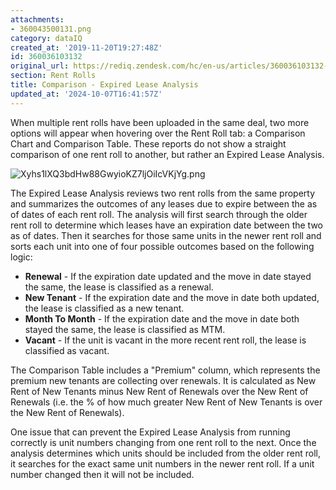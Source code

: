 ```yaml
---
attachments:
- 360043500131.png
category: dataIQ
created_at: '2019-11-20T19:27:48Z'
id: 360036103132
original_url: https://rediq.zendesk.com/hc/en-us/articles/360036103132-Comparison-Expired-Lease-Analysis
section: Rent Rolls
title: Comparison - Expired Lease Analysis
updated_at: '2024-10-07T16:41:57Z'
---
```


When multiple rent rolls have been uploaded in the same deal, two more options will appear when hovering over the Rent Roll tab: a Comparison Chart and Comparison Table. These reports do not show a straight comparison of one rent roll to another, but rather an Expired Lease Analysis.

![Xyhs1lXQ3bdHw88GwyioKZ7ljOiIcVKjYg.png](https://rediq.zendesk.com/hc/article_attachments/360043500131/Xyhs1lXQ3bdHw88GwyioKZ7ljOiIcVKjYg.png)

The Expired Lease Analysis reviews two rent rolls from the same property and summarizes the outcomes of any leases due to expire between the as of dates of each rent roll. The analysis will first search through the older rent roll to determine which leases have an expiration date between the two as of dates. Then it searches for those same units in the newer rent roll and sorts each unit into one of four possible outcomes based on the following logic:

* **Renewal** - If the expiration date updated and the move in date stayed the same, the lease is classified as a renewal.
* **New Tenant** - If the expiration date and the move in date both updated, the lease is classified as a new tenant.
* **Month To Month** - If the expiration date and the move in date both stayed the same, the lease is classified as MTM.
* **Vacant** - If the unit is vacant in the more recent rent roll, the lease is classified as vacant.

The Comparison Table includes a "Premium" column, which represents the premium new tenants are collecting over renewals. It is calculated as New Rent of New Tenants minus New Rent of Renewals over the New Rent of Renewals (i.e. the % of how much greater New Rent of New Tenants is over the New Rent of Renewals).

One issue that can prevent the Expired Lease Analysis from running correctly is unit numbers changing from one rent roll to the next. Once the analysis determines which units should be included from the older rent roll, it searches for the exact same unit numbers in the newer rent roll. If a unit number changed then it will not be included.
